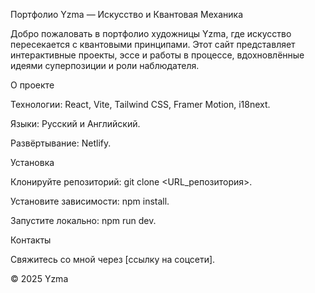 Портфолио Yzma — Искусство и Квантовая Механика

Добро пожаловать в портфолио художницы Yzma, где искусство пересекается с квантовыми принципами. Этот сайт представляет интерактивные проекты, эссе и работы в процессе, вдохновлённые идеями суперпозиции и роли наблюдателя.

О проекте





Технологии: React, Vite, Tailwind CSS, Framer Motion, i18next.



Языки: Русский и Английский.



Развёртывание: Netlify.

Установка





Клонируйте репозиторий: git clone <URL_репозитория>.



Установите зависимости: npm install.



Запустите локально: npm run dev.

Контакты

Свяжитесь со мной через [ссылку на соцсети].

© 2025 Yzma
